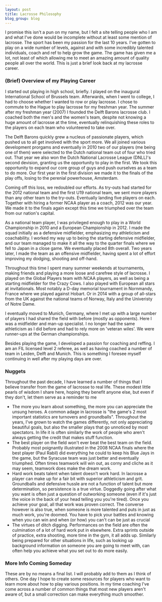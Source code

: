 ```yaml
---
layout: post
title: Lacrosse Philosophy
blog_group: blog
---
```


I promise this isn't a pun on my name, but I felt a site telling people who I am and what I've done would be incomplete without at least some mention of lacrosse. The sport has been my passion for the last 10 years. I've gotten to play on a wide number of levels, against and with some incredibly talented individuals, coach and ref to help grow the game. The game has given me a lot, not least of which allowing me to meet an amazing amount of quality people all over the world. This is just a brief look back at my lacrosse career.

### (Brief) Overview of my Playing Career

I started out playing in high school, briefly. I played on the inaugural International School of Brussels team. Afterwards, when I went to college, I had to choose whether I wanted to row or play lacrosse. I chose to commute to the Hague to play lacrosse for my freshman year. The summer after my freshman year (2007) I founded the Delft Barons lacrosse club. I coached both the men's and the women's team, despite not knowing a huge amount of lacrosse at the time, eventually relinquishing these roles to the players on each team who volunteered to take over. 

The Delft Barons quickly grew a nucleus of passionate players, which pushed us to all get involved with the sport more. We all joined various development prorgams and eventually in 2010 two of our players (me being one of them) were selected to the Dutch national team out of four who tried out. That year we also won the Dutch National Lacrosse League (DNLL)'s second devision, granting us the opportunity to play in the first. We took this opportunity to expand our core group of guys and push ourselves as a team to do more. Our first year in the first division we made it to the finals of the play offs, losing to the perenial powerhouse, Amsterdam.

Coming off this loss, we redoubled our efforts. As try-outs had started for the 2012 national team and the first U19 national team, we sent more players than any other team to the try-outs. Eventually landing five players on each. Together with hiring a former NCAA player as a coach, 2012 was our year. We made it to the finals again except this time we triumphed over the team from our nation's capital. 

As a national team player, I was privileged enough to play in a World Championship in 2010 and a European Championship in 2012. I made the squad initially as a defensive midfielder, emphasizing my athleticism and coachability. I worked my way up to being the starting defensive midfielder, and our team managed to make it all the way to the quarter finals where we fell to Japan in a close game. We eventually placed 8th overall.  Two years later, I made the team as an offensive midfielder, having spent a lot of effort improving my dodging, shooting and off-hand. 

Throughout this time I spent many summer weekends at tournaments, making friends and playing a more loose and carefree style of lacrosse. I played on the Global Players team with NCAA players, as well as being a starting midfielder for the Crazy Cows. I also played with European all stars at invitationals. Most notably a D-day memorial tournament in Nornmandy, France where we played against Hobart. Or in 2014 with a group of all-stars from the UK against the national teams of Norway, Italy and the Univeristy of Notre Dame. 

I eventually moved to Munich, Germany, where I met up with a large number of players I had shared the field with before (mostly as opponents). Here I was a midfielder and man-up specialist. I no longer had the same athleticism as I did before and had to rely more on 'veteran wiles'. We were runner-ups at the German championships. 

Besides playing the game, I developed a passion for coaching and reffing. I am an FIL licensed level 2 referee, as well as having coached a number of team in Leiden, Delft and Munich. This is something I foresee myself continuing in well after my playing days are over.


### Nuggets

Throughout the past decade, I have learned a number of things that I believe transfer from the game of lacrosse to real life. These modest little pearls of wisdom I share here, hoping they benefit anyone else, but even if they don't, let them serve as a reminder to me

* The more you learn about something, the more you can appreciate the unsung heroes. A common adage in lacrosse is "the game's 2 most important statistics are turnovers and groundballs". Throughout the years, I've grown to watch the games differently, not only appreciating beautiful goals, but also the smaller plays that go unnoticed by most spectators. In life it is often similarly the work of people who aren't always getting the credit that makes stuff function.
* The best player on the field won't ever beat the best team on the field. Probably most poignantly illustrated in the 2008 NCAA finals where the best player (Paul Rabil) did everything he could to keep his Blue Jays in the game, but the Syracuse team was just better and eventually triumphed. Often times teamwork will win out, as corny and cliche as it may seem, teamwork does make the dream work.
* Hard work beats talent when talent doesn't work hard. In lacrosse a player can make up for a fair bit with superior athleticism and grit. Groundballs and defensive hussle are not a function of talent but more determination, so persistence is a true virtue. Doggedly going after what you want is often just a question of outworking someone (even if it's just the voice in the back of your head telling you you're tired). Once you achieve your goal, all that work was proven correct. The converse however is also true, when someone is more talented and puts in just as much work, you're doomed. You have to pick your battles and knowing when you can win and when (or how) you can't can be just as crucial
* The virtues of ditch digging. Performances on the field are often the culmination of a lot of hard work put in elsewhere. Extra sprints outside of practice, extra shooting, more time in the gym, it all adds up. Similarly being prepared for other situations in life, such as looking up background information on someone you are going to meet with, can often help you achieve what you set out to do more easily.

### More Info Coming Someday

These are by no means a final list. I will probably add to them as I think of others. One day I hope to create some resources for players who want to learn more about how to play various positions. In my time coaching I've come across a number of common things that most new players aren't aware of, but a small correction can make everything much smoother.


